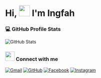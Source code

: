<h1>Hi, <img src="https://media.giphy.com/media/hvRJCLFzcasrR4ia7z/giphy.gif" width="35">  I'm Ingfah</h1>
  
### 💻 GitHub Profile Stats

![GitHub Stats](https://github-readme-stats.vercel.app/api?username=OX-TOPIS&theme=radical&show_icons=true&text_color=ffffff)
  
### <img src="https://media.giphy.com/media/iY8CRBdQXODJSCERIr/giphy.gif" width="30px"> Connect with me
<a href="#"><img img src="https://img.shields.io/badge/gmail-%23EA4335.svg?style=plastic&logo=gmail&logoColor=white" alt="Gmail"/></a>
<a href="https://github.com/OX_TOPIS"><img src="https://img.shields.io/badge/github-%23181717.svg?style=plastic&logo=github&logoColor=white" alt="GitHub"/></a>
<a href="https://www.facebook.com/profile.php?id=100010088147032"><img src="https://img.shields.io/badge/facebook-%231877F2.svg?style=plastic&logo=facebook&logoColor=white" alt="Facebook"/></a>
<a href="https://www.instagram.com/ingfahbbi/"><img src="https://img.shields.io/badge/instagram-%23E4405F.svg?style=plastic&logo=instagram&logoColor=white" alt="Instagram"/></a>
